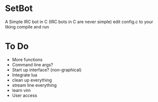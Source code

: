 SetBot
======

A Simple IRC bot in C
(IRC bots in C are never simple)
edit config.c to your liking compile and run

To Do
=====
* More functions
* Command line args?
* Start up interface? (non-graphical)
* Integrate lua
* clean up everything
* stream line everything
* learn vim
* User access
